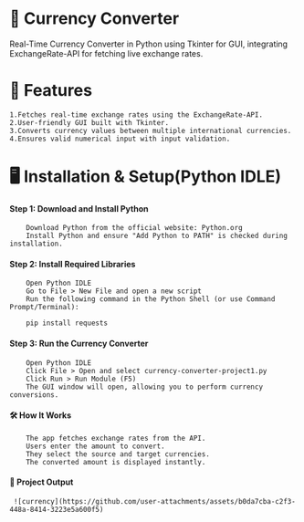 # 💱 Currency Converter
Real-Time Currency Converter in Python using Tkinter for GUI, integrating ExchangeRate-API for fetching live exchange rates.
# 🚀 Features
    1.Fetches real-time exchange rates using the ExchangeRate-API.
    2.User-friendly GUI built with Tkinter.
    3.Converts currency values between multiple international currencies.
    4.Ensures valid numerical input with input validation.

# 🖥️ Installation & Setup(Python IDLE)
#### Step 1: Download and Install Python
        Download Python from the official website: Python.org
        Install Python and ensure "Add Python to PATH" is checked during installation.
#### Step 2: Install Required Libraries
        Open Python IDLE
        Go to File > New File and open a new script
        Run the following command in the Python Shell (or use Command Prompt/Terminal):
        
        pip install requests

#### Step 3: Run the Currency Converter
        Open Python IDLE
        Click File > Open and select currency-converter-project1.py
        Click Run > Run Module (F5)
        The GUI window will open, allowing you to perform currency conversions.
        
#### 🛠️ How It Works
        The app fetches exchange rates from the API.
        Users enter the amount to convert.
        They select the source and target currencies.
        The converted amount is displayed instantly.
#### 📸 Project Output
     ![currency](https://github.com/user-attachments/assets/b0da7cba-c2f3-448a-8414-3223e5a600f5)


